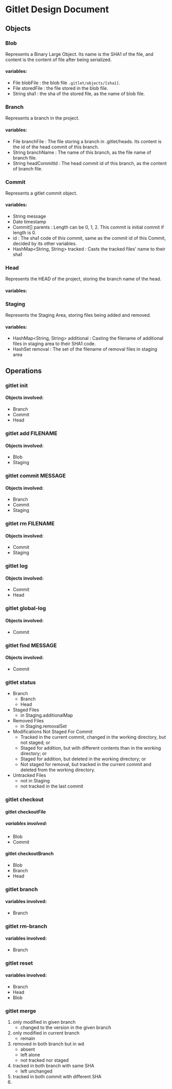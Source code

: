 # Gitlet Design Document

## Objects

### Blob

Represents a Binary Large Object. Its name is the SHA1 of the file, and content is the content of file after being serialized.

#### variables:
- File blobFile : the blob file `.gitlet/objects/[sha1]`.
- File storedFile : the file stored in the blob file.
- String sha1 : the sha of the stored file, as the name of blob file.

### Branch

Represents a branch in the project.

#### variables:
- File branchFile : The file storing a branch in .gitlet/heads. Its content is the id of the head commit of this branch.
- String branchName : The name of this branch, as the file name of branch file.
- String headCommitId : The head commit id of this branch, as the content of branch file.

### Commit

Represents a gitlet commit object.

#### variables:
- String message
- Date timestamp
- Commit[] parents : Length can be 0, 1, 2. This commit is initial commit if length is 0.
- id : The sha1 code of this commit, same as the commit id of this Commit, decided by its other variables.
- HashMap<String, String> tracked : Casts the tracked files' name to their sha1

### Head

Represents the HEAD of the project, storing the branch name of the head.

#### variables:

### Staging

Represents the Staging Area, storing files being added and removed.

#### variables:
- HashMap<String, String> additional : Casting the filename of additional files in staging area to their SHA1 code.
- HashSet<String> removal : The set of the filename of removal files in staging area

## Operations

### gitlet init 

#### Objects involved:
- Branch
- Commit
- Head

### gitlet add FILENAME

#### Objects involved:
- Blob
- Staging

### gitlet commit MESSAGE

#### Objects involved:
- Branch
- Commit
- Staging

### gitlet rm FILENAME

#### Objects involved:
- Commit
- Staging

### gitlet log

#### Objects involved:
- Commit
- Head

### gitlet global-log

#### Objects involved:
- Commit

### gitlet find MESSAGE

#### Objects involved:
- Commit

### gitlet status

- Branch
  - Branch
  - Head
- Staged Files
  - in Staging.additionalMap
- Removed Files
  - in Staging.removalSet
- Modifications Not Staged For Commit
  - Tracked in the current commit, changed in the working directory, but not staged; or
  - Staged for addition, but with different contents than in the working directory; or
  - Staged for addition, but deleted in the working directory; or
  - Not staged for removal, but tracked in the current commit and deleted from the working directory.
- Untracked Files
  - not in Staging
  - not tracked in the last commit

### gitlet checkout

#### gitlet checkoutFile

##### variables involved:
- Blob
- Commit

#### gitlet checkoutBranch
- Blob
- Branch
- Head

### gitlet branch

#### variables involved:
- Branch

### gitlet rm-branch

#### variables involved:
- Branch

### gitlet reset

#### variables involved:
- Branch
- Head
- Blob

### gitlet merge
1. only modified in given branch
    - changed to the version in the given branch
1. only modified in current branch 
    - remain
1. removed in both branch but in wd
    - absent
    - left alone
    - not tracked nor staged
1. tracked in both branch with same SHA 
    - left unchanged
1. tracked in both commit with different SHA
1. 
    